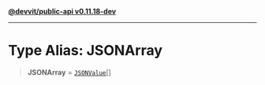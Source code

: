 [**@devvit/public-api v0.11.18-dev**](../README.md)

---

# Type Alias: JSONArray

> **JSONArray** = [`JSONValue`](JSONValue.md)[]
